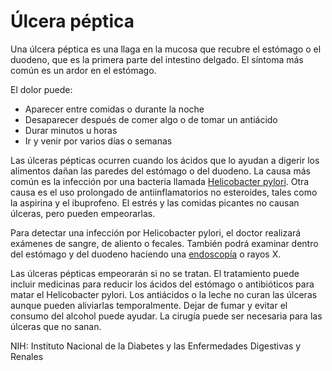 Úlcera péptica
==============


Una úlcera péptica es una llaga en la mucosa que recubre el estómago o el duodeno, que es la primera parte del intestino delgado. El síntoma más común es un ardor en el estómago. 


El dolor puede:

* Aparecer entre comidas o durante la noche
* Desaparecer después de comer algo o de tomar un antiácido
* Durar minutos u horas
* Ir y venir por varios días o semanas


Las úlceras pépticas ocurren cuando los ácidos que lo ayudan a digerir los alimentos dañan las paredes del estómago o del duodeno. La causa más común es la infección por una bacteria llamada [Helicobacter pylori](https://medlineplus.gov/spanish/helicobacterpyloriinfections.html). Otra causa es el uso prolongado de antiinflamatorios no esteroides, tales como la aspirina y el ibuprofeno. El estrés y las comidas picantes no causan úlceras, pero pueden empeorarlas. 


 Para detectar una infección por Helicobacter pylori, el doctor realizará exámenes de sangre, de aliento o fecales. También podrá examinar dentro del estómago y del duodeno haciendo una [endoscopía](https://medlineplus.gov/spanish/endoscopy.html) o rayos X. 


Las úlceras pépticas empeorarán si no se tratan. El tratamiento puede incluir medicinas para reducir los ácidos del estómago o antibióticos para matar el Helicobacter pylori. Los antiácidos o la leche no curan las úlceras aunque pueden aliviarlas temporalmente. Dejar de fumar y evitar el consumo del alcohol puede ayudar. La cirugía puede ser necesaria para las úlceras que no sanan. 


NIH: Instituto Nacional de la Diabetes y las Enfermedades Digestivas y Renales 

